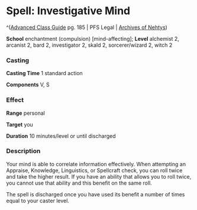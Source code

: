 # Spell: Investigative Mind

^([Advanced Class Guide][ss-investigative-mind] pg. 185 | PFS Legal | [Archives of Nehtys][sn-investigative-mind])

**School** enchantment (compulsion) [mind-affecting]; **Level** alchemist 2, arcanist 2, bard 2, investigator 2, skald 2, sorcerer/wizard 2, witch 2

### Casting

**Casting Time** 1 standard action  

**Components** V, S

### Effect

**Range** personal  

**Target** you  

**Duration** 10 minutes/level or until discharged

### Description

Your mind is able to correlate information effectively. When attempting an Appraise, Knowledge, Linguistics, or Spellcraft check, you can roll twice and take the higher result. If you have an ability that allows you to roll twice, you cannot use that ability and this benefit on the same roll.  

The spell is discharged once you have used its benefit a number of times equal to your caster level.

[ss-investigative-mind]: http://paizo.com/products/btpy978v
[sn-investigative-mind]: http://www.archivesofnethys.com/SpellDisplay.aspx?ItemName=Investigative%20Mind